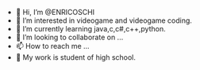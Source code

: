 - 👋 Hi, I’m @ENRICOSCHI
- 👀 I’m interested in videogame and videogame coding.
- 🌱 I’m currently learning java,c,c#,c++,python.
- 💞️ I’m looking to collaborate on ...
- 📫 How to reach me ...
- 💼 My work is student of high school.
<!---
ENRICOSCHI/ENRICOSCHI is a ✨ special ✨ repository because its `README.md` (this file) appears on your GitHub profile.
You can click the Preview link to take a look at your changes.
--->
